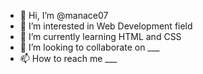 - 👋 Hi, I’m @manace07
- 👀 I’m interested in Web Development field
- 🌱 I’m currently learning HTML and CSS
- 💞️ I’m looking to collaborate on ___
- 📫 How to reach me ___

<!---
manace07/manace07 is a ✨ special ✨ repository because its `README.md` (this file) appears on your GitHub profile.
You can click the Preview link to take a look at your changes.
--->
